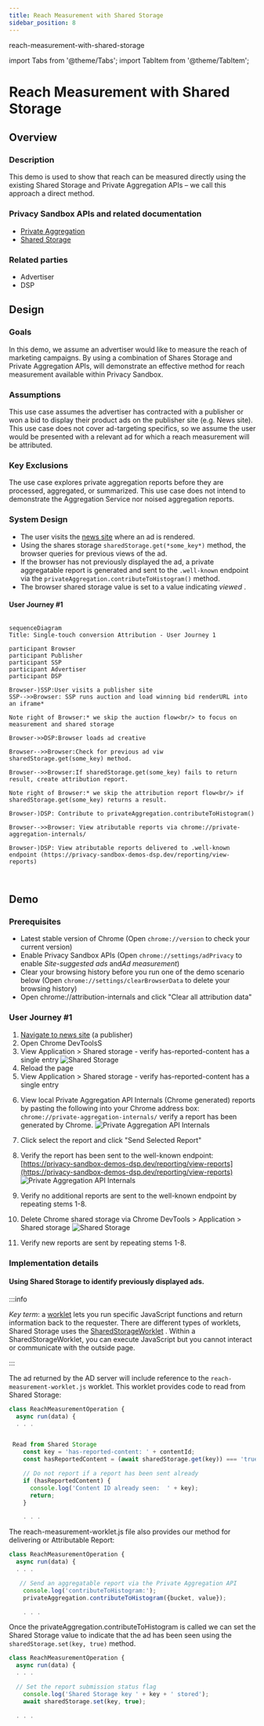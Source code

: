 ```yaml
---
title: Reach Measurement with Shared Storage
sidebar_position: 8
---
```


reach-measurement-with-shared-storage

import Tabs from '@theme/Tabs'; import TabItem from '@theme/TabItem';

# Reach Measurement with Shared Storage

<Tabs>
<TabItem value="overview" label="Overview" default>

## Overview

### Description

This demo is used to show that reach can be measured directly using the existing Shared Storage and Private Aggregation APIs – we call this approach a
direct method.

### Privacy Sandbox APIs and related documentation

- [Private Aggregation](https://developers.google.com/privacy-sandbox/private-advertising/private-aggregation)
- [Shared Storage](https://developers.google.com/privacy-sandbox/private-advertising/shared-storage)

### Related parties

- Advertiser
- DSP

</TabItem>
<TabItem value="Design" label="Design">

## Design

### Goals

In this demo, we assume an advertiser would like to measure the reach of marketing campaigns. By using a combination of Shares Storage and Private
Aggregation APIs, will demonstrate an effective method for reach measurement available within Privacy Sandbox.

### Assumptions

This use case assumes the advertiser has contracted with a publisher or won a bid to display their product ads on the publisher site (e.g. News site).
This use case does not cover ad-targeting specifics, so we assume the user would be presented with a relevant ad for which a reach measurement will be
attributed.

### Key Exclusions

The use case explores private aggregation reports before they are processed, aggregated, or summarized. This use case does not intend to demonstrate
the Aggregation Service nor noised aggregation reports.

### System Design

- The user visits the [news site](https://privacy-sandbox-demos-news.dev/basic-reach-mmt) where an ad is rendered.
- Using the shares storage `sharedStorage.get(*some_key*)` method, the browser queries for previous views of the ad.
- If the browser has not previously displayed the ad, a private aggregatable report is generated and sent to the `.well-known` endpoint via the
  `privateAggregation.contributeToHistogram()` method.
- The browser shared storage value is set to a value indicating _viewed_ .

#### User Journey #1

```mermaid

sequenceDiagram
Title: Single-touch conversion Attribution - User Journey 1

participant Browser
participant Publisher
participant SSP
participant Advertiser
participant DSP

Browser-)SSP:User visits a publisher site
SSP-->>Browser: SSP runs auction and load winning bid renderURL into an iframe*

Note right of Browser:* we skip the auction flow<br/> to focus on measurement and shared storage

Browser->>DSP:Browser loads ad creative

Browser-->>Browser:Check for previous ad viw sharedStorage.get(some_key) method.

Browser-->>Browser:If sharedStorage.get(some_key) fails to return result, create attribution report.

Note right of Browser:* we skip the attribution report flow<br/> if sharedStorage.get(some_key) returns a result.

Browser-)DSP: Contribute to privateAggregation.contributeToHistogram()

Browser-->>Browser: View atributable reports via chrome://private-aggregation-internals/

Browser-)DSP: View atributable reports delivered to .well-known endpoint (https://privacy-sandbox-demos-dsp.dev/reporting/view-reports)



```

</TabItem>
<TabItem value="demo" label="Demo">

## Demo

### Prerequisites

- Latest stable version of Chrome (Open `chrome://version` to check your current version)
- Enable Privacy Sandbox APIs (Open `chrome://settings/adPrivacy` to enable _Site-suggested ads_ and*Ad measurement*)
- Clear your browsing history before you run one of the demo scenario below (Open `chrome://settings/clearBrowserData` to delete your browsing
  history)
- Open chrome://attribution-internals and click "Clear all attribution data"

### User Journey #1

1. [Navigate to news site](https://privacy-sandbox-demos-news.dev/basic-reach-mmt) (a publisher)
2. Open Chrome DevToolsS
3. View Application > Shared storage - verify has-reported-content has a single entry ![Shared Storage](./img/reach-measurement-shared-storage1.png)
4. Reload the page
5. View Application > Shared storage - verify has-reported-content has a single entry

6) View local Private Aggregation API Internals (Chrome generated) reports by pasting the following into your Chrome address box:
   `chrome://private-aggregation-internals/` verify a report has been generated by Chrome.
   ![Private Aggregation API Internals ](./img/reach-measurement-chrome-reports.png)

7) Click select the report and click "Send Selected Report"

8) Verify the report has been sent to the well-known endpoint:
   [https://privacy-sandbox-demos-dsp.dev/reporting/view-reports](https://privacy-sandbox-demos-dsp.dev/reporting/view-reports)
   ![Private Aggregation API Internals ](./img/reach-measurement-well-known-reports.png)

9) Verify no additional reports are sent to the well-known endpoint by repeating stems 1-8.

10) Delete Chrome shared storage via Chrome DevTools > Application > Shared storage ![Shared Storage](./img/reach-measurement-shared-storage2.png)

11) Verify new reports are sent by repeating stems 1-8.

### Implementation details

#### Using Shared Storage to identify previously displayed ads.

:::info

_Key term_: a [worklet](https://developer.mozilla.org/docs/Web/API/Worklet) lets you run specific JavaScript functions and return information back to
the requester. There are different types of worklets, Shared Storage uses the
[SharedStorageWorklet](https://developer.mozilla.org/docs/Web/API/SharedStorageWorklet) . Within a SharedStorageWorklet, you can execute JavaScript
but you cannot interact or communicate with the outside page.

:::

The ad returned by the AD server will include reference to the `reach-measurement-worklet.js` worklet. This worklet provides code to read from Shared
Storage:

```javaScript
class ReachMeasurementOperation {
  async run(data) {
  . . .


 Read from Shared Storage
    const key = 'has-reported-content: ' + contentId;
    const hasReportedContent = (await sharedStorage.get(key)) === 'true';

    // Do not report if a report has been sent already
    if (hasReportedContent) {
      console.log('Content ID already seen:  ' + key);
      return;
    }

    . . .

```

The reach-measurement-worklet.js file also provides our method for delivering or Attributable Report:

```javaScript
class ReachMeasurementOperation {
  async run(data) {
  . . .

   // Send an aggregatable report via the Private Aggregation API
    console.log('contributeToHistogram:');
    privateAggregation.contributeToHistogram({bucket, value});

    . . .

```

Once the privateAggregation.contributeToHistogram is called we can set the Shared Storage value to indicate that the ad has been seen using the
`sharedStorage.set(key, true)` method.

```javaScript
class ReachMeasurementOperation {
  async run(data) {
  . . .

  // Set the report submission status flag
    console.log('Shared Storage key ' + key + ' stored');
    await sharedStorage.set(key, true);

  . . .

```

</TabItem>
</Tabs>
